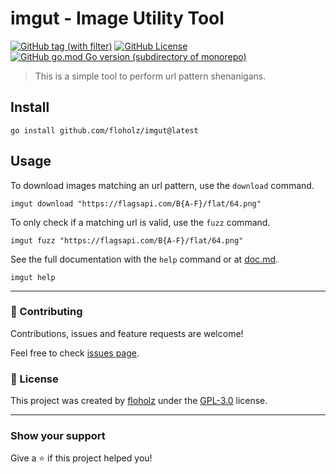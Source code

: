 # imgut - Image Utility Tool
[![GitHub tag (with filter)](https://img.shields.io/github/v/release/floholz/imgut?label=latest)](https://github.com/floholz/imgut/releases/latest)
[![GitHub License](https://img.shields.io/github/license/floholz/imgut)](./LICENSE)
[![GitHub go.mod Go version (subdirectory of monorepo)](https://img.shields.io/github/go-mod/go-version/floholz/imgut?logo=go&labelColor=gray&label=%20)](https://go.dev/dl/)


> This is a simple tool to perform url pattern shenanigans. 


## Install

```shell
go install github.com/floholz/imgut@latest
```

## Usage

To download images matching an url pattern, use the `download` command.

```shell
imgut download "https://flagsapi.com/B{A-F}/flat/64.png"
```

To only check if a matching url is valid, use the `fuzz` command.

```shell
imgut fuzz "https://flagsapi.com/B{A-F}/flat/64.png"
```

See the full documentation with the `help` command or at [doc.md](doc.md).

```shell
imgut help
```

---

### 🤝 Contributing

Contributions, issues and feature requests are welcome!

Feel free to check [issues page](https://github.com/floholz/imgut/issues).


### 📝 License

This project was created by [floholz](https://github.com/floholz) under the [GPL-3.0](./LICENSE) license.

---

### Show your support

Give a ⭐ if this project helped you!